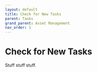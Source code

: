 ```yaml
---
layout: default
title: Check for New Tasks
parent: Tasks
grand_parent: Asset Management
nav_order: 1
---
```


# Check for New Tasks

Stuff stuff stuff.
